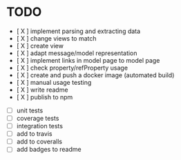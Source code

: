# TODO

* [ X ] implement parsing and extracting data
* [ X ] change views to match
* [ X ] create view
* [ X ] adapt message/model representation
* [ X ] implement links in model page to model page
* [ X ] check property/refProperty usage
* [ X ] create and push a docker image (automated build)
* [ X ] manual usage testing
* [ X ] write readme
* [ X ] publish to npm
* [  ] unit tests
* [  ] coverage tests
* [  ] integration tests
* [  ] add to travis
* [  ] add to coveralls
* [  ] add badges to readme